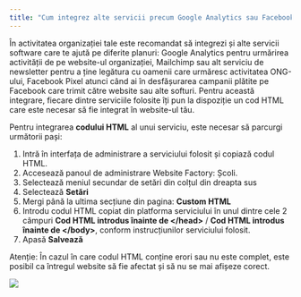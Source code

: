 ```yaml
---
title: "Cum integrez alte servicii precum Google Analytics sau Facebook Pixel?"
---
```


În activitatea organizației tale este recomandat să integrezi și alte
servicii software care te ajută pe diferite planuri: Google Analytics
pentru urmărirea activității de pe website-ul organizației, Mailchimp
sau alt serviciu de newsletter pentru a ține legătura cu oamenii care
urmăresc activitatea ONG-ului, Facebook Pixel atunci când ai în
desfășurarea campanii plătite pe Facebook care trimit către website sau
alte softuri. Pentru această integrare, fiecare dintre serviciile
folosite îți pun la dispoziție un cod HTML care este necesar să fie
integrat în website-ul tău.

Pentru integrarea **codului HTML** al unui serviciu, este necesar să
parcurgi următorii pași:

1)  Intră în interfața de administrare a serviciului folosit și copiază
    codul HTML.
2)  Accesează panoul de administrare Website Factory: Școli.
3)  Selectează meniul secundar de setări din colțul din dreapta sus
4)  Selectează **Setări**
5)  Mergi până la ultima secțiune din pagina: **Custom HTML**
6)  Introdu codul HTML copiat din platforma serviciului în unul dintre
    cele 2 câmpuri **Cod HTML introdus înainte de \</head\>** / **Cod
    HTML introdus înainte de \</body\>**, conform instrucțiunilor
    serviciului folosit.
7)  Apasă **Salvează**

<p class="p-4 text-sm text-yellow-700 border-l-4 border-yellow-400 bg-yellow-50">
    Atenție: În cazul în care codul HTML conține erori sau nu este
    complet, este posibil ca întregul website să fie afectat și să nu se mai
    afișeze corect.
</p>

<a href="/build/help/005.png">
    <img src="/build/help/005.png" />
</a>

